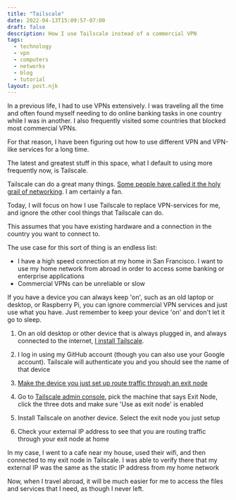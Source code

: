 ```yaml
---
title: "Tailscale"
date: 2022-04-13T15:09:57-07:00
draft: false
description: How I use Tailscale instead of a commercial VPN
tags: 
  - technology
  - vpn
  - computers
  - networks
  - blog
  - tutorial
layout: post.njk
---
```

In a previous life, I had to use VPNs extensively. I was traveling all the time and often found myself needing to do online banking tasks in one country while I was in another. I also frequently visited some countries that blocked most commercial VPNs.

For that reason, I have been figuring out how to use different VPN and VPN-like services for a long time.

The latest and greatest stuff in this space, what I default to using more frequently now, is Tailscale.

Tailscale can do a great many things. [Some people have called it the holy grail of networking](https://www.thesmarthomebook.com/2021/07/24/the-holy-grail-of-networking-tailscale/). I am certainly a fan.

Today, I will focus on how I use Tailscale to replace VPN-services for me, and ignore the other cool things that Tailscale can do.

This assumes that you have existing hardware and a connection in the country you want to connect to.

The use case for this sort of thing is an endless list:

- I have a high speed connection at my home in San Francisco. I want to use my home network from abroad in order to access some banking or enterprise applications
- Commercial VPNs can be unreliable or slow

If you have a device you can always keep 'on', such as an old laptop or desktop, or Raspberry Pi, you can ignore commercial VPN services and just use what you have. Just remember to keep your device 'on' and don't let it go to sleep.

1. On an old desktop or other device that is always plugged in, and always connected to the internet, [I install Tailscale](https://tailscale.com/download/).

2. I log in using my GitHub account (though you can also use your Google account). Tailscale will authenticate you and you should see the name of that device

3. [Make the device you just set up route traffic through an exit node](https://tailscale.com/kb/1103/exit-nodes/)

4. Go to [Tailscale admin console](https://login.tailscale.com/admin/machines), pick the machine that says Exit Node, click the three dots and make sure 'Use as exit node' is enabled

5. Install Tailscale on another device. Select the exit node you just setup

6. Check your external IP address to see that you are routing traffic through your exit node at home 

In my case, I went to a cafe near my house, used their wifi, and then connected to my exit node in Tailscale. I was able to verify there that my external IP was the same as the static IP address from my home network

Now, when I travel abroad, it will be much easier for me to access the files and services that I need, as though I never left.
